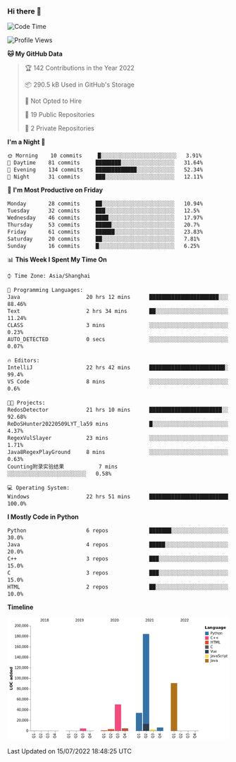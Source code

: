 ### Hi there 👋

<!--START_SECTION:waka-->
![Code Time](http://img.shields.io/badge/Code%20Time-0%20secs-blue)

![Profile Views](http://img.shields.io/badge/Profile%20Views-0-blue)

**🐱 My GitHub Data** 

> 🏆 142 Contributions in the Year 2022
 > 
> 📦 290.5 kB Used in GitHub's Storage 
 > 
> 🚫 Not Opted to Hire
 > 
> 📜 19 Public Repositories 
 > 
> 🔑 2 Private Repositories  
 > 
**I'm a Night 🦉** 

```text
🌞 Morning    10 commits     █░░░░░░░░░░░░░░░░░░░░░░░░   3.91% 
🌆 Daytime    81 commits     ████████░░░░░░░░░░░░░░░░░   31.64% 
🌃 Evening    134 commits    █████████████░░░░░░░░░░░░   52.34% 
🌙 Night      31 commits     ███░░░░░░░░░░░░░░░░░░░░░░   12.11%

```
📅 **I'm Most Productive on Friday** 

```text
Monday       28 commits     ██░░░░░░░░░░░░░░░░░░░░░░░   10.94% 
Tuesday      32 commits     ███░░░░░░░░░░░░░░░░░░░░░░   12.5% 
Wednesday    46 commits     ████░░░░░░░░░░░░░░░░░░░░░   17.97% 
Thursday     53 commits     █████░░░░░░░░░░░░░░░░░░░░   20.7% 
Friday       61 commits     ██████░░░░░░░░░░░░░░░░░░░   23.83% 
Saturday     20 commits     ██░░░░░░░░░░░░░░░░░░░░░░░   7.81% 
Sunday       16 commits     █░░░░░░░░░░░░░░░░░░░░░░░░   6.25%

```


📊 **This Week I Spent My Time On** 

```text
⌚︎ Time Zone: Asia/Shanghai

💬 Programming Languages: 
Java                     20 hrs 12 mins      ██████████████████████░░░   88.46% 
Text                     2 hrs 34 mins       ██░░░░░░░░░░░░░░░░░░░░░░░   11.24% 
CLASS                    3 mins              ░░░░░░░░░░░░░░░░░░░░░░░░░   0.23% 
AUTO_DETECTED            0 secs              ░░░░░░░░░░░░░░░░░░░░░░░░░   0.07%

🔥 Editors: 
IntelliJ                 22 hrs 42 mins      ████████████████████████░   99.4% 
VS Code                  8 mins              ░░░░░░░░░░░░░░░░░░░░░░░░░   0.6%

🐱‍💻 Projects: 
RedosDetector            21 hrs 10 mins      ███████████████████████░░   92.68% 
ReDoSHunter20220509LYT_la59 mins             █░░░░░░░░░░░░░░░░░░░░░░░░   4.37% 
RegexVulSlayer           23 mins             ░░░░░░░░░░░░░░░░░░░░░░░░░   1.71% 
Java8RegexPlayGround     8 mins              ░░░░░░░░░░░░░░░░░░░░░░░░░   0.63% 
Counting附录实验结果           7 mins              ░░░░░░░░░░░░░░░░░░░░░░░░░   0.58%

💻 Operating System: 
Windows                  22 hrs 51 mins      █████████████████████████   100.0%

```

**I Mostly Code in Python** 

```text
Python                   6 repos             ███████░░░░░░░░░░░░░░░░░░   30.0% 
Java                     4 repos             █████░░░░░░░░░░░░░░░░░░░░   20.0% 
C++                      3 repos             ███░░░░░░░░░░░░░░░░░░░░░░   15.0% 
C                        3 repos             ███░░░░░░░░░░░░░░░░░░░░░░   15.0% 
HTML                     2 repos             ██░░░░░░░░░░░░░░░░░░░░░░░   10.0%

```


**Timeline**

![Chart not found](https://raw.githubusercontent.com/SuperMaxine/SuperMaxine/main/charts/bar_graph.png) 


 Last Updated on 15/07/2022 18:48:25 UTC
<!--END_SECTION:waka-->

<!--
**SuperMaxine/SuperMaxine** is a ✨ _special_ ✨ repository because its `README.md` (this file) appears on your GitHub profile.

Here are some ideas to get you started:

- 🔭 I’m currently working on ...
- 🌱 I’m currently learning ...
- 👯 I’m looking to collaborate on ...
- 🤔 I’m looking for help with ...
- 💬 Ask me about ...
- 📫 How to reach me: ...
- 😄 Pronouns: ...
- ⚡ Fun fact: ...
-->


